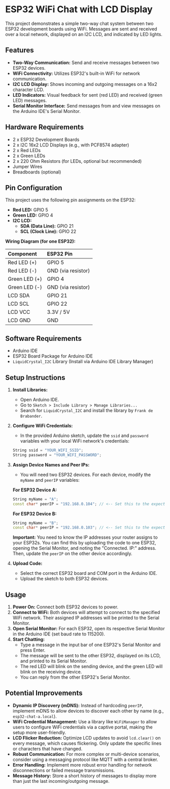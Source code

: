 # ESP32 WiFi Chat with LCD Display

This project demonstrates a simple two-way chat system between two ESP32 development boards using WiFi. Messages are sent and received over a local network, displayed on an I2C LCD, and indicated by LED lights.

## Features

*   **Two-Way Communication:** Send and receive messages between two ESP32 devices.
*   **WiFi Connectivity:** Utilizes ESP32's built-in WiFi for network communication.
*   **I2C LCD Display:** Shows incoming and outgoing messages on a 16x2 character LCD.
*   **LED Indicators:** Visual feedback for sent (red LED) and received (green LED) messages.
*   **Serial Monitor Interface:** Send messages from and view messages on the Arduino IDE's Serial Monitor.

## Hardware Requirements

*   2 x ESP32 Development Boards
*   2 x I2C 16x2 LCD Displays (e.g., with PCF8574 adapter)
*   2 x Red LEDs
*   2 x Green LEDs
*   2 x 220 Ohm Resistors (for LEDs, optional but recommended)
*   Jumper Wires
*   Breadboards (optional)

## Pin Configuration

This project uses the following pin assignments on the ESP32:

*   **Red LED:** GPIO 5
*   **Green LED:** GPIO 4
*   **I2C LCD:**
    *   **SDA (Data Line):** GPIO 21
    *   **SCL (Clock Line):** GPIO 22

**Wiring Diagram (for one ESP32):**

| Component      | ESP32 Pin |
| :------------- | :-------- |
| Red LED (+)    | GPIO 5    |
| Red LED (-)    | GND (via resistor) |
| Green LED (+)  | GPIO 4    |
| Green LED (-)  | GND (via resistor) |
| LCD SDA        | GPIO 21   |
| LCD SCL        | GPIO 22   |
| LCD VCC        | 3.3V / 5V |
| LCD GND        | GND       |

## Software Requirements

*   Arduino IDE
*   ESP32 Board Package for Arduino IDE
*   `LiquidCrystal_I2C` Library (Install via Arduino IDE Library Manager)

## Setup Instructions

1.  **Install Libraries:**
    *   Open Arduino IDE.
    *   Go to `Sketch > Include Library > Manage Libraries...`
    *   Search for `LiquidCrystal_I2C` and install the library by `Frank de Brabander`.

2.  **Configure WiFi Credentials:**
    *   In the provided Arduino sketch, update the `ssid` and `password` variables with your local WiFi network's credentials:
    ```cpp
    String ssid = "YOUR_WIFI_SSID";
    String password = "YOUR_WIFI_PASSWORD";
    ```

3.  **Assign Device Names and Peer IPs:**
    *   You will need two ESP32 devices. For each device, modify the `myName` and `peerIP` variables:

    **For ESP32 Device A:**
    ```cpp
    String myName = "A";
    const char* peerIP = "192.168.0.104"; // <-- Set this to the expected IP of ESP32 Device B
    ```

    **For ESP32 Device B:**
    ```cpp
    String myName = "B";
    const char* peerIP = "192.168.0.103"; // <-- Set this to the expected IP of ESP32 Device A
    ```
    **Important:** You need to know the IP addresses your router assigns to your ESP32s. You can find this by uploading the code to one ESP32, opening the Serial Monitor, and noting the "Connected. IP:" address. Then, update the `peerIP` on the other device accordingly.

4.  **Upload Code:**
    *   Select the correct ESP32 board and COM port in the Arduino IDE.
    *   Upload the sketch to both ESP32 devices.

## Usage

1.  **Power On:** Connect both ESP32 devices to power.
2.  **Connect to WiFi:** Both devices will attempt to connect to the specified WiFi network. Their assigned IP addresses will be printed to the Serial Monitor.
3.  **Open Serial Monitor:** For each ESP32, open its respective Serial Monitor in the Arduino IDE (set baud rate to 115200).
4.  **Start Chatting:**
    *   Type a message in the input bar of one ESP32's Serial Monitor and press Enter.
    *   The message will be sent to the other ESP32, displayed on its LCD, and printed to its Serial Monitor.
    *   The red LED will blink on the sending device, and the green LED will blink on the receiving device.
    *   You can reply from the other ESP32's Serial Monitor.

## Potential Improvements

*   **Dynamic IP Discovery (mDNS):** Instead of hardcoding `peerIP`, implement mDNS to allow devices to discover each other by name (e.g., `esp32-chat-a.local`).
*   **WiFi Credential Management:** Use a library like `WiFiManager` to allow users to configure WiFi credentials via a captive portal, making the setup more user-friendly.
*   **LCD Flicker Reduction:** Optimize LCD updates to avoid `lcd.clear()` on every message, which causes flickering. Only update the specific lines or characters that have changed.
*   **Robust Communication:** For more complex or multi-device scenarios, consider using a messaging protocol like MQTT with a central broker.
*   **Error Handling:** Implement more robust error handling for network disconnections or failed message transmissions.
*   **Message History:** Store a short history of messages to display more than just the last incoming/outgoing message.
